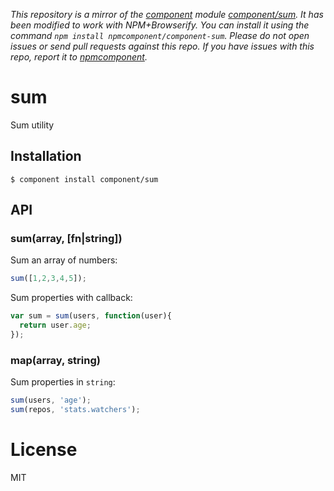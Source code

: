 *This repository is a mirror of the [component](http://component.io) module [component/sum](http://github.com/component/sum). It has been modified to work with NPM+Browserify. You can install it using the command `npm install npmcomponent/component-sum`. Please do not open issues or send pull requests against this repo. If you have issues with this repo, report it to [npmcomponent](https://github.com/airportyh/npmcomponent).*

# sum

  Sum utility

## Installation

    $ component install component/sum

## API

### sum(array, [fn|string])

  Sum an array of numbers:

```js
sum([1,2,3,4,5]);
```

  Sum properties with callback:

```js
var sum = sum(users, function(user){
  return user.age;
});
```

### map(array, string)

  Sum properties in `string`:

```js
sum(users, 'age');
sum(repos, 'stats.watchers');
```

# License

  MIT
